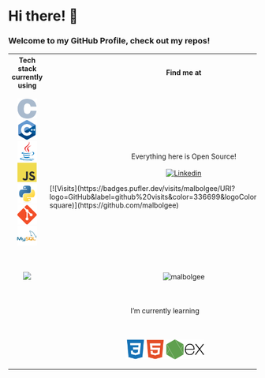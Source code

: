 # Hi there! 👋
### Welcome to my GitHub Profile, check out my repos!
<table width="100%">
  <tr>
  <th>Tech stack currently using</th>
  <th>Find me at</th>
  </tr>
  <tr>
  <td width="50%">

 <p align = "center">
  <img src="https://raw.githubusercontent.com/devicons/devicon/master/icons/c/c-original.svg" alt="c" width="40" height="40"/><img src="https://raw.githubusercontent.com/devicons/devicon/master/icons/cplusplus/cplusplus-original.svg" alt="cplusplus" width="40" height="40"/><img src="https://raw.githubusercontent.com/devicons/devicon/master/icons/java/java-original.svg" alt="java" width="40" height="40"/><img src="https://raw.githubusercontent.com/devicons/devicon/master/icons/javascript/javascript-original.svg" alt="javascript" width="40" height="40"/><img src="https://raw.githubusercontent.com/devicons/devicon/master/icons/python/python-original.svg" alt="python" width="40" height="40"/><img src="https://raw.githubusercontent.com/devicons/devicon/master/icons/git/git-original.svg" alt="git" width="40" height="40"/><img src="https://raw.githubusercontent.com/devicons/devicon/master/icons/mysql/mysql-original-wordmark.svg" alt="mysql" width="40" height="40"/>
 </p>

  </td>
  <td width="50%">

<br><p align="center">Everything here is Open Source!<br><br>
[![Linkedin](https://img.shields.io/badge/linked-in-369?style=flat-square&logo=linkedin&logoColor=white&color=blue)](https://www.linkedin.com/in/costadeveloper/)
<p><a mailTo="matheuscostamonteiro.mc@gmail.com" [![E-Mail](https://img.shields.io/badge/email-reveal-2a8?style=flat-square&logo=gmail&logoColor=white)])/></p>
[![Visits](https://badges.pufler.dev/visits/malbolgee/URI?logo=GitHub&label=github%20visits&color=336699&logoColor=white&style=flat-square)](https://github.com/malbolgee)

</p>
  </td>
  <tr>
  <td width = "50%">
  <br>
  <p align = "center"><img src="https://github-readme-stats.vercel.app/api/top-langs?username=costadev00&show_icons=true&theme=onedark&locale=en&layout=compact%22 alt="malbolgee" /></p>
  </td>
  <td width = "50%">
  <br>
  <p align = "center"><img src="https://github-readme-stats.vercel.app/api?username=malbolgee&show_icons=true&theme=onedark&locale=en" alt="malbolgee" /></p>
  </td>
  <tr>
  <td colspan = 2><br><p align = "center"> I’m currently learning </p></td>
  <tr>
  <td colspan=2 width ="50%">
  <br>
  <p align="center">
  <img src="https://raw.githubusercontent.com/devicons/devicon/master/icons/css3/css3-plain.svg" alt="css3" width="40" height="40"/><img src="https://raw.githubusercontent.com/devicons/devicon/master/icons/html5/html5-plain.svg" alt="html5" width="40" height="40"/><img src="https://raw.githubusercontent.com/devicons/devicon/master/icons/nodejs/nodejs-plain.svg" alt="NodeJS" width="40" height="40"/><img src="https://raw.githubusercontent.com/devicons/devicon/master/icons/express/express-original.svg" alt="Express" width="40" height="40"/>
  </p>
  </table>

[//]: <> (The `&nbsp;` is to have Aphelion take up more space)
